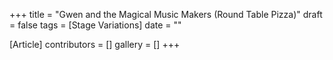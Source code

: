 +++
title = "Gwen and the Magical Music Makers (Round Table Pizza)"
draft = false
tags = [Stage Variations]
date = ""

[Article]
contributors = []
gallery = []
+++